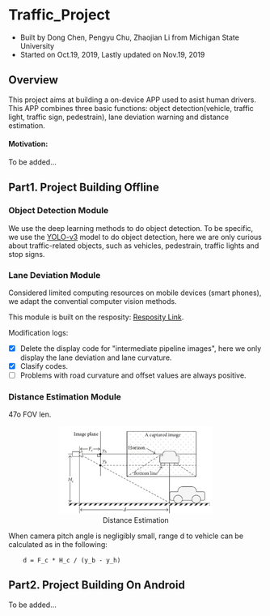 Traffic_Project
===============

- Built by Dong Chen, Pengyu Chu, Zhaojian Li from Michigan State University
- Started on Oct.19, 2019, Lastly updated on Nov.19, 2019

Overview
-------

This project aims at building a on-device APP used to asist human drivers. This APP combines three basic functions: object detection(vehicle, 
traffic light, traffic sign, pedestrain), lane deviation warning and distance estimation.

#### Motivation:
To be added...

Part1. Project Building Offline
-------

### Object Detection Module
We use the deep learning methods to do object detection. To be specific, we use the [YOLO-v3]( https://pjreddie.com/darknet/yolo/) model to do object detection, here we are only curious about traffic-related objects, such as vehicles, pedestrain, traffic lights and stop signs.

### Lane Deviation Module
Considered limited computing resources on mobile devices (smart phones), we adapt the convential computer vision methods. 

This module is built on the resposity: [Resposity Link](https://github.com/ndrplz/self-driving-car/tree/master/project_4_advanced_lane_finding).

Modification logs:
- [x] Delete the display code for "intermediate pipeline images", here we only display the lane deviation and lane curvature.
- [x] Clasify codes.
- [ ] Problems with road curvature and offset values are always positive.

### Distance Estimation Module
47o FOV len.

<p align="center">
     <img src="lane_deviation/Docs/distance_estimation.png" alt="output_example" width="60%" height="60%">
     <br>Distance Estimation
</p>
When camera pitch angle is negligibly small, range d to vehicle can be calculated as in the following: 

```
    d = F_c * H_c / (y_b - y_h)
```

Part2. Project Building On Android
-------

To be added...
